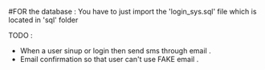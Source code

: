 #FOR the database :
You have to just import the 'login_sys.sql' file which is located in 'sql' folder


TODO :
- When a user sinup or login then send sms through email .
- Email confirmation so that user can't use FAKE email .


